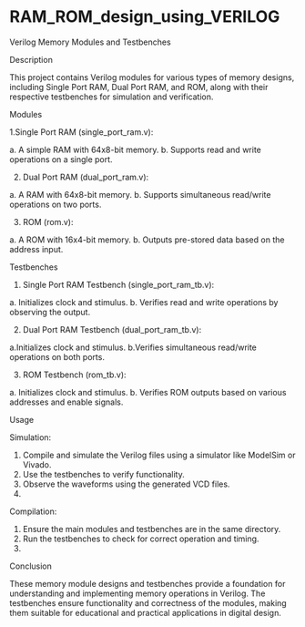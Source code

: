 # RAM_ROM_design_using_VERILOG

Verilog Memory Modules and Testbenches

Description

This project contains Verilog modules for various types of memory designs, including Single Port RAM, Dual Port RAM, and ROM, along with their respective testbenches for simulation and verification.

Modules

1.Single Port RAM (single_port_ram.v):

  a. A simple RAM with 64x8-bit memory.
  b. Supports read and write operations on a single port.
  
2. Dual Port RAM (dual_port_ram.v):

 a. A RAM with 64x8-bit memory.
 b. Supports simultaneous read/write operations on two ports.
 
3. ROM (rom.v):

 a. A ROM with 16x4-bit memory.
 b. Outputs pre-stored data based on the address input.
 
Testbenches

1. Single Port RAM Testbench (single_port_ram_tb.v):

 a. Initializes clock and stimulus.
 b. Verifies read and write operations by observing the output.
 
2. Dual Port RAM Testbench (dual_port_ram_tb.v):

 a.Initializes clock and stimulus.
 b.Verifies simultaneous read/write operations on both ports.
 
3. ROM Testbench (rom_tb.v):

 a. Initializes clock and stimulus.
 b. Verifies ROM outputs based on various addresses and enable signals.
 
Usage

Simulation:

1. Compile and simulate the Verilog files using a simulator like ModelSim or Vivado.
2. Use the testbenches to verify functionality.
3. Observe the waveforms using the generated VCD files.
4. 
Compilation:

1. Ensure the main modules and testbenches are in the same directory.
2. Run the testbenches to check for correct operation and timing.
3. 
Conclusion

These memory module designs and testbenches provide a foundation for understanding and implementing memory operations in Verilog. The testbenches ensure functionality and correctness of the modules, making them suitable for educational and practical applications in digital design.








